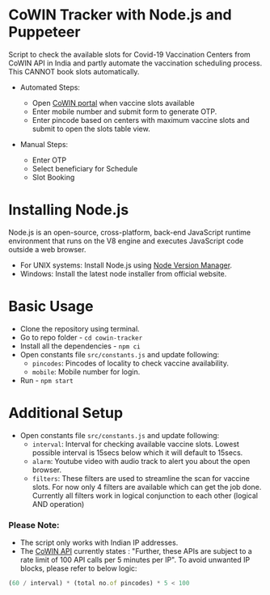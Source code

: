 # CoWIN Tracker with Node.js and Puppeteer

Script to check the available slots for Covid-19 Vaccination Centers from CoWIN API in India and partly automate the vaccination scheduling process. This CANNOT book slots automatically. 

* Automated Steps:
    * Open [CoWIN portal](https://selfregistration.cowin.gov.in) when vaccine slots available
    * Enter mobile number and submit form to generate OTP.
    * Enter pincode based on centers with maximum vaccine slots and submit to open the slots table view.

* Manual Steps:
    * Enter OTP
    * Select beneficiary for Schedule
    * Slot Booking
&nbsp;
# Installing Node.js
Node.js is an open-source, cross-platform, back-end JavaScript runtime environment that runs on the V8 engine and executes JavaScript code outside a web browser. 

* For UNIX systems: Install Node.js using [Node Version Manager](https://github.com/nvm-sh/nvm).
* Windows: Install the latest node installer from official website.

# Basic Usage
- Clone the repository using terminal.
- Go to repo folder - `cd cowin-tracker`
- Install all the dependencies - `npm ci`
- Open constants file `src/constants.js` and update following: 
    - `pincodes`: Pincodes of locality to check vaccine availability.
    - `mobile`: Mobile number for login.
- Run - `npm start`

# Additional Setup
- Open constants file `src/constants.js` and update following: 
    - `interval`: Interval for checking available vaccine slots. Lowest possible interval is 15secs below which it will default to 15secs.
    - `alarm`: Youtube video with audio track to alert you about the open browser.
    - `filters`: These filters are used to streamline the scan for vaccine slots. For now only 4 filters are available which can get the job done. Currently all filters work in logical conjunction to each other (logical AND operation)


### Please Note:
* The script only works with Indian IP addresses.
* The [CoWIN API](https://apisetu.gov.in/public/marketplace/api/cowin) currently states : "Further, these APIs are subject to a rate limit of 100 API calls per 5 minutes per IP". To avoid unwanted IP blocks, please refer to below logic:
```javascript
(60 / interval) * (total no.of pincodes) * 5 < 100
```
&nbsp;